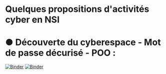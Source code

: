# Quelques propositions d'activités cyber en NSI

# ● Découverte du cyberespace - Mot de passe décurisé - POO : 
[![Binder](https://mybinder.org/badge_logo.svg)](https://mybinder.org/v2/gh/niugerfl/cyber_activites_nsi/HEAD?urlpath=%2notebooks%2cyberespace%2cyberespace.ipynb)
[![Binder](https://mybinder.org/badge_logo.svg)](https://notebooks.gesis.org/binder/jupyter/user/fontainedeseaux-nsi_terminale-a3012xif/notebooks/cyberespace/cyberespace.ipynb)



